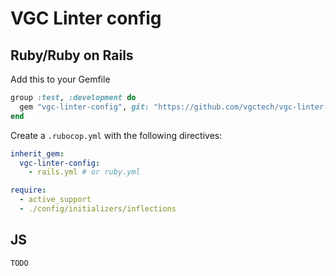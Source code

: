# VGC Linter config

## Ruby/Ruby on Rails

Add this to your Gemfile

```ruby
group :test, :development do
  gem "vgc-linter-config", git: "https://github.com/vgctech/vgc-linter-config"
end
```

Create a `.rubocop.yml` with the following directives:

```yml
inherit_gem:
  vgc-linter-config:
    - rails.yml # or ruby.yml

require:
  - active_support
  - ./config/initializers/inflections
```

## JS

`TODO`
